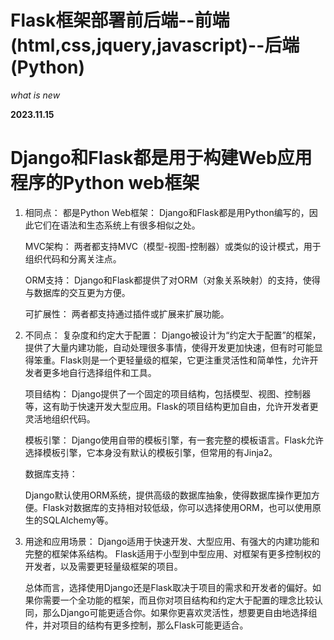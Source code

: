 # Flask框架部署前后端--前端(html,css,jquery,javascript)--后端(Python)

*what is new*

**2023.11.15**

# Django和Flask都是用于构建Web应用程序的Python web框架

1. 相同点：
    都是Python Web框架： Django和Flask都是用Python编写的，因此它们在语法和生态系统上有很多相似之处。

    MVC架构： 两者都支持MVC（模型-视图-控制器）或类似的设计模式，用于组织代码和分离关注点。

    ORM支持： Django和Flask都提供了对ORM（对象关系映射）的支持，使得与数据库的交互更为方便。

    可扩展性： 两者都支持通过插件或扩展来扩展功能。

2. 不同点：
    复杂度和约定大于配置：
    Django被设计为“约定大于配置”的框架，提供了大量内建功能，自动处理很多事情，使得开发更加快速，但有时可能显得笨重。Flask则是一个更轻量级的框架，它更注重灵活性和简单性，允许开发者更多地自行选择组件和工具。
    
    项目结构：
    Django提供了一个固定的项目结构，包括模型、视图、控制器等，这有助于快速开发大型应用。Flask的项目结构更加自由，允许开发者更灵活地组织代码。

    模板引擎：
    Django使用自带的模板引擎，有一套完整的模板语言。Flask允许选择模板引擎，它本身没有默认的模板引擎，但常用的有Jinja2。

    数据库支持：

    Django默认使用ORM系统，提供高级的数据库抽象，使得数据库操作更加方便。Flask对数据库的支持相对较低级，你可以选择使用ORM，也可以使用原生的SQLAlchemy等。

3. 用途和应用场景：
    Django适用于快速开发、大型应用、有强大的内建功能和完整的框架体系结构。
    Flask适用于小型到中型应用、对框架有更多控制权的开发者，以及需要更轻量级框架的项目。

    总体而言，选择使用Django还是Flask取决于项目的需求和开发者的偏好。如果你需要一个全功能的框架，而且你对项目结构和约定大于配置的理念比较认同，那么Django可能更适合你。如果你更喜欢灵活性，想要更自由地选择组件，并对项目的结构有更多控制，那么Flask可能更适合。